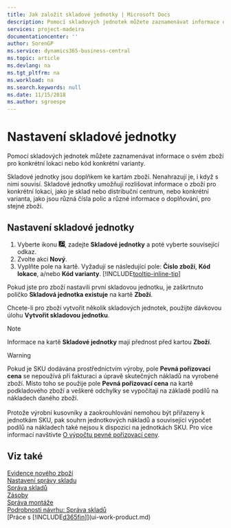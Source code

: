 ```yaml
---
title: Jak založit skladové jednotky | Microsoft Docs
description: Pomocí skladových jednotek můžete zaznamenávat informace o svým zboží pro konkrétní lokaci nebo kód konkrétní varianty.
services: project-madeira
documentationcenter: ''
author: SorenGP
ms.service: dynamics365-business-central
ms.topic: article
ms.devlang: na
ms.tgt_pltfrm: na
ms.workload: na
ms.search.keywords: null
ms.date: 11/15/2018
ms.author: sgroespe
---
```

# <a name="set-up-stockkeeping-units"></a>Nastavení skladové jednotky
Pomocí skladových jednotek můžete zaznamenávat informace o svém zboží pro konkrétní lokaci nebo kód konkrétní varianty.  

 Skladové jednotky jsou doplňkem ke kartám zboží. Nenahrazují je, i když s nimi souvisí. Skladové jednotky umožňují rozlišovat informace o zboží pro konkrétní lokaci, jako je sklad nebo distribuční centrum, nebo konkrétní varianta, jako jsou různá čísla polic a různé informace o doplňování, pro stejné zboží.  

## <a name="to-set-up-a-stockkeeping-unit"></a>Nastavení skladové jednotky  

1.  Vyberte ikonu ![Žárovky, která otevře funkci Řekněte mi](media/ui-search/search_small.png "Řekněte mi, co chcete dělat"), zadejte **Skladové jednotky** a poté vyberte související odkaz.  
2.  Zvolte akci **Nový**.  
3.  Vyplňte pole na kartě. Vyžadují se následující pole: **Číslo zboží**, **Kód lokace**, a/nebo **Kód varianty**. [!INCLUDE[tooltip-inline-tip](includes/tooltip-inline-tip_md.md)]  

Pokud jste pro zboží nastavili první skladovou jednotku, je zaškrtnuto políčko **Skladová jednotka existuje** na kartě **Zboží**.  

Chcete-li pro zboží vytvořit několik skladových jednotek, použijte dávkovou úlohu **Vytvořit skladovou jednotku**.  

> [!NOTE]  
>  Informace na kartě **Skladové jednotky** mají přednost před kartou **Zboží**.

> [!Warning]
> Pokud je SKU dodávána prostřednictvím výroby, pole **Pevná pořizovací cena** se nepoužívá při fakturaci a úpravě skutečných nákladů na vyrobené zboží. Místo toho se použije pole **Pevná pořizovací cena** na kartě podkladového zboží a veškeré odchylky se vypočítají na základě podílů na nákladech daného zboží.<br /><br />
> Protože výrobní kusovníky a zaokrouhlování nemohou být přiřazeny k jednotkám SKU, pak souhrn jednotkových nákladů a související výpočet podílů na nákladech také nejsou k dispozici na jednotkách SKU. Pro více informací navštivte [O výpočtu pevné pořizovací ceny](finance-about-calculating-standard-cost.md).

## <a name="see-also"></a>Viz také  
[Evidence nového zboží](inventory-how-register-new-items.md)  
[Nastavení správy skladu](warehouse-setup-warehouse.md)  
[Správa skladů](warehouse-manage-warehouse.md)  
[Zásoby](inventory-manage-inventory.md)  
[Správa montáže](assembly-assemble-items.md)    
[Podrobnosti návrhu: Správa skladů](design-details-warehouse-management.md)  
[Práce s [!INCLUDE[d365fin](includes/d365fin_md.md)]](ui-work-product.md)  
